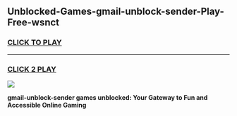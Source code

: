 
## Unblocked-Games-gmail-unblock-sender-Play-Free-wsnct
<h3>
<a href="https://premium76.site?title=gmail-unblock-sender&ref=10A">CLICK TO PLAY</a></h3>
<hr>

<h3>
<a href="https://premium76.site?title=gmail-unblock-sender&ref=10A">CLICK 2 PLAY</a>
  
</h3>

<a href="https://premium76.site?title=gmail-unblock-sender&ref=10A"><img src="https://clearcache.store/games.png"></a>


**gmail-unblock-sender games unblocked: Your Gateway to Fun and Accessible Online Gaming**
